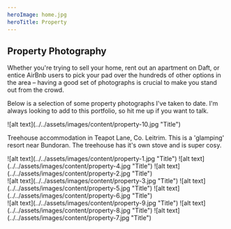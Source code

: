 ```yaml
---
heroImage: home.jpg
heroTitle: Property
---
```


## **Property** Photography

Whether you're trying to sell your home, rent out an apartment on Daft, or entice AirBnb users to pick your pad over the hundreds of other options in the area – having a good set of photographs is crucial to make you stand out from the crowd.

Below is a selection of some property photographs I've taken to date. I'm always looking to add to this portfolio, so hit me up if you want to talk.

<div component="image-with-caption" alive="true" modifier="right" >
  ![alt text](../../assets/images/content/property-10.jpg "Title")  

  Treehouse accommodation in Teapot Lane, Co. Leitrim. This is a 'glamping' resort near Bundoran. The treehouse has it's own stove and is super cosy.
</div>


<div component="image-group" layout="kebab" modifier="fat" alive="true" >
  ![alt text](../../assets/images/content/property-1.jpg "Title")
  ![alt text](../../assets/images/content/property-4.jpg "Title")
  ![alt text](../../assets/images/content/property-2.jpg "Title")  
</div>

<div component="image-group" layout="butterfly-top" alive="true" >
  ![alt text](../../assets/images/content/property-3.jpg "Title")
  ![alt text](../../assets/images/content/property-5.jpg "Title")
  ![alt text](../../assets/images/content/property-6.jpg "Title")
</div>

<div component="image-group" layout="butterfly-bottom" alive="true" >
  ![alt text](../../assets/images/content/property-9.jpg "Title")
  ![alt text](../../assets/images/content/property-8.jpg "Title")
  ![alt text](../../assets/images/content/property-7.jpg "Title")
</div>
